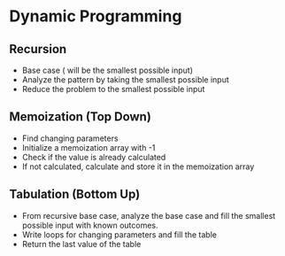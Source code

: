# Dynamic Programming

## Recursion

- Base case ( will be the smallest possible input)
- Analyze the pattern by taking the smallest possible input
- Reduce the problem to the smallest possible input

## Memoization (Top Down)

- Find changing parameters
- Initialize a memoization array with -1
- Check if the value is already calculated
- If not calculated, calculate and store it in the memoization array

## Tabulation (Bottom Up)

- From recursive base case, analyze the base case and fill 
the smallest possible input with known outcomes.
- Write loops for changing parameters and fill the table
- Return the last value of the table